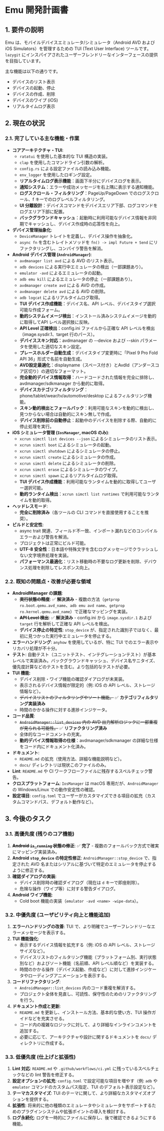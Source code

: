# Emu 開発計画書

## 1. 要件の説明

Emu は、モバイルデバイスエミュレータ/シミュレータ（Android AVD および iOS Simulators）を管理するための TUI (Text User Interface) ツールです。
`lazygit` にインスパイアされたユーザーフレンドリーなインターフェースの提供を目指しています。

主な機能は以下の通りです。
- デバイスのリスト表示
- デバイスの起動、停止
- デバイスの作成、削除
- デバイスのワイプ (iOS)
- リアルタイムログ表示

## 2. 現在の状況

### 2.1. 完了している主な機能・作業

- **コアアーキテクチャ・TUI**: 
    - `ratatui` を使用した基本的な TUI 構造の実装。
    - `clap` を使用したコマンドライン引数の解析。
    - `config.rs` による設定ファイルの読み込み機能。
    - `env_logger` を使用したロギング設定。
    - **リアルタイムログ表示機能**：画面下半分にデバイスログを表示。
    - **通知システム**：エラーや成功メッセージを右上隅に表示する通知機能。
    - **ログスクロール・フィルタリング**：PageUp/PageDown でのログスクロール、f キーでのログレベルフィルタリング。
    - **UI 分離設計**：デバイスコマンドをデバイスエリア下部、ログコマンドをログエリア下部に配置。
    - **バックグラウンドキャッシュ**：起動時に利用可能なデバイス情報を非同期でキャッシュし、デバイス作成時の応答性を向上。
- **デバイス管理抽象化**:
    - `DeviceManager` トレイトを定義し、デバイス操作を抽象化。
    - `async fn` を含むトレイトメソッドを `fn() -> impl Future + Send` にリファクタリングし、コンパイラ警告を解消。
- **Android デバイス管理 (`AndroidManager`)**:
    - `avdmanager list avd` による AVD のリスト表示。
    - `adb devices` による実行中エミュレータの検出（一部課題あり）。
    - `emulator -avd` によるエミュレータの起動。
    - `adb emu kill` によるエミュレータの停止（一部課題あり）。
    - `avdmanager create avd` による AVD の作成。
    - `avdmanager delete avd` による AVD の削除。
    - `adb logcat` によるリアルタイムログ取得。
    - **TUI デバイス作成機能**：デバイス名、API レベル、デバイスタイプ選択可能な作成フォーム。
    - **動的システムイメージ検出**：インストール済みシステムイメージを動的に取得してAPI レベル選択肢に反映。
    - **API Level 正確検出**：config.ini ファイルから正確な API レベルを検出（image.sysdir.1、target 行のパース）。
    - **デバイススキン対応**：avdmanager の --device および --skin パラメータを使用した適切なスキン設定。
    - **プレースホルダー自動生成**：デバイスタイプ変更時に「Pixel 9 Pro Fold API 36」形式で名前を自動生成。
    - **AVD設定最適化**：displayname（スペース付き）とAvdId（アンダースコア区切り）の適切なフォーマット。
    - **完全動的デバイス情報取得**：ハードコードされた情報を完全に排除し、avdmanager/sdkmanager から動的に取得。
    - **デバイスカテゴリフィルタリング**：phone/tablet/wear/tv/automotive/desktop によるフィルタリング機能。
    - **スキン動的検出とフォールバック**：利用可能なスキンを動的に検出し、見つからない場合は自動的にスキン無しで作成。
    - **デバイス削除前の自動停止**：起動中のデバイスを削除する際、自動的に停止処理を実行。
- **iOS シミュレータ管理 (`IosManager`, macOS のみ)**:
    - `xcrun simctl list devices --json` によるシミュレータのリスト表示。
    - `xcrun simctl boot` によるシミュレータの起動。
    - `xcrun simctl shutdown` によるシミュレータの停止。
    - `xcrun simctl create` によるシミュレータの作成。
    - `xcrun simctl delete` によるシミュレータの削除。
    - `xcrun simctl erase` によるシミュレータのワイプ。
    - `xcrun simctl spawn` によるリアルタイムログ取得。
    - **TUI デバイス作成機能**：利用可能なランタイムを動的に取得してユーザー選択可能。
    - **動的ランタイム検出**：`xcrun simctl list runtimes` で利用可能なランタイムを動的取得。
- **ヘッドレスモード**:
    - **完全に削除済み**（各ツールの CLI コマンドを直接使用することを推奨）。
- **ビルドと安定性**:
    - async trait 関連、フィールド不一致、インポート漏れなどのコンパイルエラーおよび警告を解消。
    - プロジェクトは正常にビルド可能。
    - **UTF-8 安全性**：日本語や特殊文字を含むログメッセージでクラッシュしない文字境界処理を実装。
    - **パフォーマンス最適化**：リスト移動時の不要なログ更新を削除、デバウンス処理を削除してレスポンス向上。

### 2.2. 既知の問題点・改善が必要な領域

- **AndroidManager の課題**:
    - **~~実行状態の精度~~**: ✅ **解決済み** - 複数の方法（`getprop ro.boot.qemu.avd_name`、`adb emu avd name`、`getprop ro.kernel.qemu.avd_name`）で正確なマッピングを実装。
    - **~~API Level 検出~~**: ✅ **解決済み** - config.ini から `image.sysdir.1` および `target` 行を解析して正確な API レベルを検出。
    - **デバイス停止の特定性**: `stop_device` が、指定された識別子ではなく、最初に見つかった実行中エミュレータを停止する。
- **エラーハンドリング**: `anyhow` を使用しているが、特に TUI でのエラー表示やリカバリ処理が不十分。
- **テスト**: 自動テスト（ユニットテスト、インテグレーションテスト）が基本レベルで実装済み。バックグラウンドキャッシュ、デバイス名サニタイズ、優先度計算などのテストを含む。より包括的なテストが必要。
- **TUI 機能**: 
    - デバイス削除・ワイプ機能の確認ダイアログが未実装。
    - 表示されるデバイス情報が限定的（例: iOS の API レベル、ストレージ情報など）。
    - ~~デバイスリストのフィルタリングやソート機能。~~ ✅ **カテゴリフィルタリング実装済み**
    - 時間のかかる操作に対する進捗インジケータ。
- **コード品質**: 
    - ~~`AndroidManager::list_devices` 内の AVD 出力解析ロジックに一部重複が見られる可能性。~~ ✅ **リファクタリング済み**
    - 全体的なコードコメントの充実。
    - **動的デバイス情報取得の仕様**：avdmanager/sdkmanager の詳細な仕様をコード内にドキュメント化済み。
- **ドキュメント**: 
    - `README.md` の拡充（使用方法、詳細な機能説明など）。
    - `docs/` ディレクトリは現状このファイルのみ。
- **Lint**: `README.md` や CI ワークフローファイルに残存するスペルチェック警告。
- **クロスプラットフォーム**: `IosManager` は macOS 専用だが、`AndroidManager` の Windows/Linux での動作安定性の確認。
- **設定項目**: `config.toml` でユーザーがカスタマイズできる項目の拡充（カスタムコマンドパス、デフォルト動作など）。

## 3. 今後のタスク

### 3.1. 高優先度 (残りのコア機能)

1.  **~~Android `is_running` 状態の修正~~**: ✅ **完了** - 複数のフォールバック方式で確実にマッピング実装済み。
2.  **Android `stop_device` の特定性修正**: `AndroidManager::stop_device` で、指定された AVD 名またはシリアルに基づいて特定のエミュレータを停止するように修正する。
3.  **確認ダイアログの実装**:
    - デバイス削除時の確認ダイアログ（現在は `d` キーで即座削除）。
    - 危険な操作（ワイプ等）に対する警告ダイアログ。
4.  **Android ワイプ機能**:
    - Cold boot 機能の実装（`emulator -avd <name> -wipe-data`）。

### 3.2. 中優先度 (ユーザビリティ向上と機能追加)

1.  **エラーハンドリングの改善**: TUI で、より明確でユーザーフレンドリーなエラーメッセージを表示する。
2.  **TUI 機能強化**:
    - 表示するデバイス情報を拡充する（例: iOS の API レベル、ストレージサイズなど）。
    - デバイスリストのフィルタリング機能（プラットフォーム別、実行状態別など）およびソート機能（名前順、API レベル順など）を実装する。
    - 時間のかかる操作（デバイス起動、作成など）に対して進捗インジケータやローディングアニメーションを表示する。
3.  **コードリファクタリング**: 
    - `AndroidManager::list_devices` 内のコード重複を解消する。
    - プロジェクト全体を見直し、可読性、保守性のためのリファクタリングを行う。
4.  **ドキュメント作成と更新**:
    - `README.md` を更新し、インストール方法、基本的な使い方、TUI 操作ガイドなどを充実させる。
    - コード内の複雑なロジックに対して、より詳細なインラインコメントを追加する。
    - 必要に応じて、アーキテクチャや設計に関するドキュメントを `docs/` ディレクトリに作成する。

### 3.3. 低優先度 (仕上げと拡張性)

1.  **Lint 対応**: `README.md` や `.github/workflows/ci.yml` に残っているスペルチェックなどの lint 警告を修正する。
2.  **設定オプションの拡充**: `config.toml` で設定可能な項目を増やす（例: `adb` や `emulator` コマンドのカスタムパス指定、TUI のデフォルト表示設定など）。
3.  **テーマカスタマイズ**: TUI のテーマに関して、より詳細なカスタマイズオプションを提供する。
4.  **拡張性**: 将来的に他の種類のエミュレータやシミュレータをサポートするためのプラグインシステムや拡張ポイントの導入を検討する。
5.  **ログ永続化**: ログを一時的にファイルに保存し、後で確認できるようにする機能。
